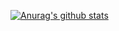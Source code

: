 [![Anurag's github stats](https://github-readme-stats.vercel.app/api?username=lok660)](https://github.com/anuraghazra/github-readme-stats)
